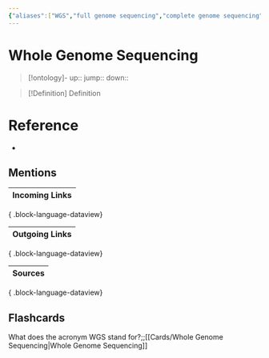 ```yaml
---
{"aliases":["WGS","full genome sequencing","complete genome sequencing","entire genome sequencing"],"tags":["Uni/BIM202","flashcards/BIM202"],"dg-publish":true,"permalink":"/cards/whole-genome-sequencing/","dgPassFrontmatter":true}
---
```


# Whole Genome Sequencing

> [!ontology]-
> up:: 
> jump:: 
> down:: 

> [!Definition] Definition

# Reference

- 

## Mentions

| Incoming Links |
| -------------- |

{ .block-language-dataview}

| Outgoing Links |
| -------------- |

{ .block-language-dataview}

| Sources |
| ------- |

{ .block-language-dataview}

## Flashcards

What does the acronym WGS stand for?;;[[Cards/Whole Genome Sequencing\|Whole Genome Sequencing]]
<!--SR:!2024-11-05,33,250-->